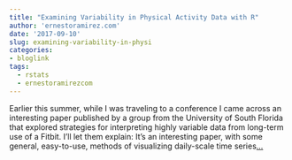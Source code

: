 ```yaml
---
title: "Examining Variability in Physical Activity Data with R"
author: 'ernestoramirez.com'
date: '2017-09-10'
slug: examining-variability-in-physi
categories:
- bloglink
tags:
  - rstats
  - ernestoramirezcom
---
```


Earlier this summer, while I was traveling to a conference I came across an interesting paper published by a group from the University of South Florida that explored strategies for interpreting highly variable data from long-term use of a Fitbit. I’ll let them explain: It’s an interesting paper, with some general, easy-to-use, methods of visualizing daily-scale time series[... <i class="fas fa-external-link-alt"></i>](http://ernestoramirez.com/post/2017/09/10/examining-variability-in-physical-activity-data-with-r/)

